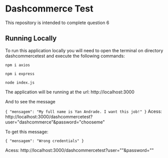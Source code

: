 # Dashcommerce Test

This repository is intended to complete question 6

## Running Locally

To run this application locally you will need to open the terminal on directory dashcommercetest and execute the following commands:

``
npm i axios
``

``
npm i express
``

``
node index.js
``

The application will be running at the url: http://localhost:3000

And to see the message 

``
{
  "mensagem": "My full name is Yan Andrade. I want this job!"
}
``
Acess: http://localhost:3000/dashcommercetest?user="dashcommerce"&password="chooseme"

To get this message:

``
{
  "mensagem": "Wrong credentials"
}
``

Acess: http://localhost:3000/dashcommercetest?user=""&password=""